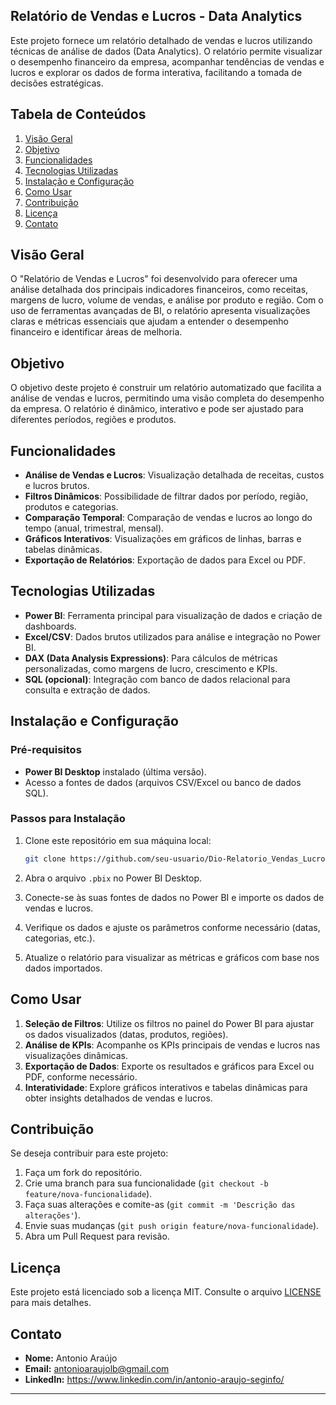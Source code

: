 ## Relatório de Vendas e Lucros - Data Analytics

Este projeto fornece um relatório detalhado de vendas e lucros utilizando técnicas de análise de dados (Data Analytics). O relatório permite visualizar o desempenho financeiro da empresa, acompanhar tendências de vendas e lucros e explorar os dados de forma interativa, facilitando a tomada de decisões estratégicas.

## Tabela de Conteúdos

1. [Visão Geral](#visão-geral)
2. [Objetivo](#objetivo)
3. [Funcionalidades](#funcionalidades)
4. [Tecnologias Utilizadas](#tecnologias-utilizadas)
5. [Instalação e Configuração](#instalação-e-configuração)
6. [Como Usar](#como-usar)
7. [Contribuição](#contribuição)
8. [Licença](#licença)
9. [Contato](#contato)

## Visão Geral

O "Relatório de Vendas e Lucros" foi desenvolvido para oferecer uma análise detalhada dos principais indicadores financeiros, como receitas, margens de lucro, volume de vendas, e análise por produto e região. Com o uso de ferramentas avançadas de BI, o relatório apresenta visualizações claras e métricas essenciais que ajudam a entender o desempenho financeiro e identificar áreas de melhoria.

## Objetivo

O objetivo deste projeto é construir um relatório automatizado que facilita a análise de vendas e lucros, permitindo uma visão completa do desempenho da empresa. O relatório é dinâmico, interativo e pode ser ajustado para diferentes períodos, regiões e produtos.

## Funcionalidades

- **Análise de Vendas e Lucros**: Visualização detalhada de receitas, custos e lucros brutos.
- **Filtros Dinâmicos**: Possibilidade de filtrar dados por período, região, produtos e categorias.
- **Comparação Temporal**: Comparação de vendas e lucros ao longo do tempo (anual, trimestral, mensal).
- **Gráficos Interativos**: Visualizações em gráficos de linhas, barras e tabelas dinâmicas.
- **Exportação de Relatórios**: Exportação de dados para Excel ou PDF.

## Tecnologias Utilizadas

- **Power BI**: Ferramenta principal para visualização de dados e criação de dashboards.
- **Excel/CSV**: Dados brutos utilizados para análise e integração no Power BI.
- **DAX (Data Analysis Expressions)**: Para cálculos de métricas personalizadas, como margens de lucro, crescimento e KPIs.
- **SQL (opcional)**: Integração com banco de dados relacional para consulta e extração de dados.

## Instalação e Configuração

### Pré-requisitos

- **Power BI Desktop** instalado (última versão).
- Acesso a fontes de dados (arquivos CSV/Excel ou banco de dados SQL).
  
### Passos para Instalação

1. Clone este repositório em sua máquina local:

    ```bash
    git clone https://github.com/seu-usuario/Dio-Relatorio_Vendas_Lucros_Data-Analytics.git
    ```

2. Abra o arquivo `.pbix` no Power BI Desktop.

3. Conecte-se às suas fontes de dados no Power BI e importe os dados de vendas e lucros.

4. Verifique os dados e ajuste os parâmetros conforme necessário (datas, categorias, etc.).

5. Atualize o relatório para visualizar as métricas e gráficos com base nos dados importados.

## Como Usar

1. **Seleção de Filtros**: Utilize os filtros no painel do Power BI para ajustar os dados visualizados (datas, produtos, regiões).
2. **Análise de KPIs**: Acompanhe os KPIs principais de vendas e lucros nas visualizações dinâmicas.
3. **Exportação de Dados**: Exporte os resultados e gráficos para Excel ou PDF, conforme necessário.
4. **Interatividade**: Explore gráficos interativos e tabelas dinâmicas para obter insights detalhados de vendas e lucros.

## Contribuição

Se deseja contribuir para este projeto:

1. Faça um fork do repositório.
2. Crie uma branch para sua funcionalidade (`git checkout -b feature/nova-funcionalidade`).
3. Faça suas alterações e comite-as (`git commit -m 'Descrição das alterações'`).
4. Envie suas mudanças (`git push origin feature/nova-funcionalidade`).
5. Abra um Pull Request para revisão.

## Licença

Este projeto está licenciado sob a licença MIT. Consulte o arquivo [LICENSE](LICENSE) para mais detalhes.

## Contato

- **Nome:** Antonio Araújo
- **Email:** antonioaraujolb@gmail.com
- **LinkedIn:** https://www.linkedin.com/in/antonio-araujo-seginfo/

---
